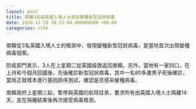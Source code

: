 ```yaml
---
layout: post
title: 南韓3名由英國入境人士感染變種新型冠狀病毒
date: 2020-12-28 10:33:04.000000000 +08:00
categories: rthk
---
```


南韓從3名英國入境人士的檢測中，發現變種新型冠狀病毒，是當地首次出現變種病毒個案。

防疫部門表示，3人在上星期二從英國倫敦返回南韓。另外，當地有一家四口，在上月和今個月回國後，先後確診新型冠狀病毒，其中一名80多歲男子死後確診，當局正就樣本進行基因排序測試，確認是否感染變種病毒。

南韓政府上星期三起，暫停與英國的航班往來，要求所有由英國入境人士隔離14天，並在隔離結束後再次接受病毒檢測。

